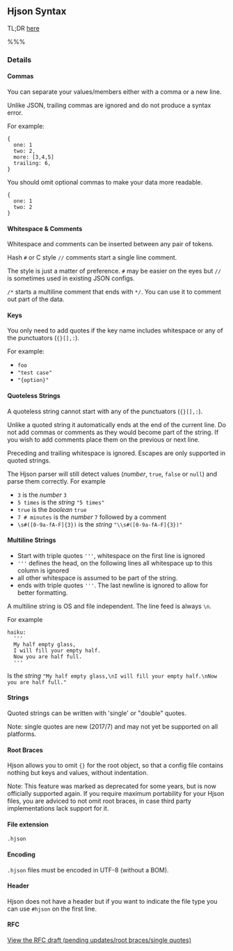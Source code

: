 
## <div class="hicon"></div> Hjson Syntax

TL;DR [here](/)

%%%

### Details

#### Commas

You can separate your values/members either with a comma or a new line.

Unlike JSON, trailing commas are ignored and do not produce a syntax error.

For example:

```
{
  one: 1
  two: 2,
  more: [3,4,5]
  trailing: 6,
}
```

You should omit optional commas to make your data more readable.

```
{
  one: 1
  two: 2
}
```

#### Whitespace & Comments

Whitespace and comments can be inserted between any pair of tokens.

Hash `#` or C style `//` comments start a single line comment.

The style is just a matter of preference. `#` may be easier on the eyes but `//` is sometimes used in existing JSON configs.

`/*` starts a multiline comment that ends with `*/`. You can use it to comment out part of the data.

#### Keys

You only need to add quotes if the key name includes whitespace or any of the punctuators (`{}[],:`).

For example:

- `foo`
- `"test case"`
- `"{option}"`

#### Quoteless Strings

A quoteless string cannot start with any of the punctuators (`{}[],:`).

Unlike a quoted string it automatically ends at the end of the current line. Do not add commas or comments as they would become part of the string. If you wish to add comments place them on the previous or next line.

Preceding and trailing whitespace is ignored. Escapes are only supported in quoted strings.

The Hjson parser will still detect values (*number*, `true`, `false` or `null`) and parse them correctly. For example

- `3` is the *number* `3`
- `5 times` is the *string* `"5 times"`
- `true` is the *boolean* `true`
- `7 # minutes` is the *number* `7` followed by a comment
- `\s#([0-9a-fA-F]{3})` is the *string* `"\\s#([0-9a-fA-F]{3})"`

#### Multiline Strings

- Start with triple quotes `'''`, whitespace on the first line is ignored
- `'''` defines the head, on the following lines all whitespace up to this column is ignored
- all other whitespace is assumed to be part of the string.
- ends with triple quotes `'''`. The last newline is ignored to allow for better formatting.

A multiline string is OS and file independent. The line feed is always `\n`.

For example

```
haiku:
  '''
  My half empty glass,
  I will fill your empty half.
  Now you are half full.
  '''
```

Is the *string* `"My half empty glass,\nI will fill your empty half.\nNow you are half full."`

#### Strings

Quoted strings can be written with 'single' or "double" quotes.

Note: single quotes are new (2017/7) and may not yet be supported on all platforms.

#### Root Braces

Hjson allows you to omit `{}` for the root object, so that a config file contains nothing but keys and values, without indentation.

Note: This feature was marked as deprecated for some years, but is now officially supported again. If you require maximum portability for your Hjson files, you are adviced to not omit root braces, in case third party implementations lack support for it.

#### File extension

`.hjson`

#### Encoding

`.hjson` files must be encoded in UTF-8 (without a BOM).

#### Header

Hjson does not have a header but if you want to indicate the file type you can use `#hjson` on the first line.

#### RFC

<a href="rfc.html" target="_blank">View the RFC draft (pending updates/root braces/single quotes)</a>
